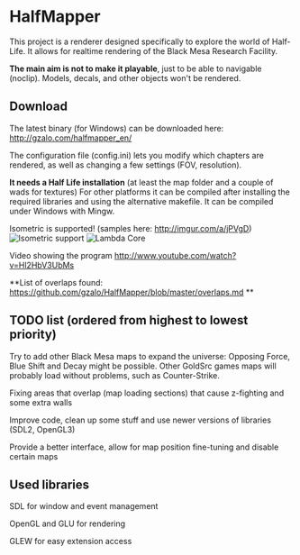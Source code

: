 # HalfMapper
This project is a renderer designed specifically to explore the world of Half-Life.
It allows for realtime rendering of the Black Mesa Research Facility.

**The main aim is not to make it playable**, just to be able to navigable (noclip). Models, decals, and other objects won't be rendered.

## Download
The latest binary (for Windows) can be downloaded here: http://gzalo.com/halfmapper_en/

The configuration file (config.ini) lets you modify which chapters are rendered, as well as changing a few settings (FOV, resolution).

**It needs a Half Life installation** (at least the map folder and a couple of wads for textures)
For other platforms it can be compiled after installing the required libraries and using the alternative makefile. It can be compiled under Windows with Mingw.

Isometric is supported! (samples here: http://imgur.com/a/jPVgD)
![Isometric support](http://i.imgur.com/ghh8OeT.jpg)
![Lambda Core](http://i.imgur.com/y5xzn7Q.png)

Video showing the program http://www.youtube.com/watch?v=Hl2HbV3UbMs

**List of overlaps found: https://github.com/gzalo/HalfMapper/blob/master/overlaps.md **

## TODO list (ordered from highest to lowest priority)
Try to add other Black Mesa maps to expand the universe: Opposing Force, Blue Shift and Decay might be possible. Other GoldSrc games maps will probably load without problems, such as Counter-Strike.

Fixing areas that overlap (map loading sections) that cause z-fighting and some extra walls

Improve code, clean up some stuff and use newer versions of libraries (SDL2, OpenGL3)

Provide a better interface, allow for map position fine-tuning and disable certain maps 

## Used libraries
SDL for window and event management

OpenGL and GLU for rendering

GLEW for easy extension access